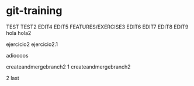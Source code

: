 # git-training
TEST
TEST2
EDIT4
EDIT5
FEATURES/EXERCISE3
EDIT6
EDIT7
EDIT8
EDIT9
hola
hola2

ejercicio2
ejercicio2.1

adioooos

createandmergebranch2
1
createandmergebranch2

2
last
